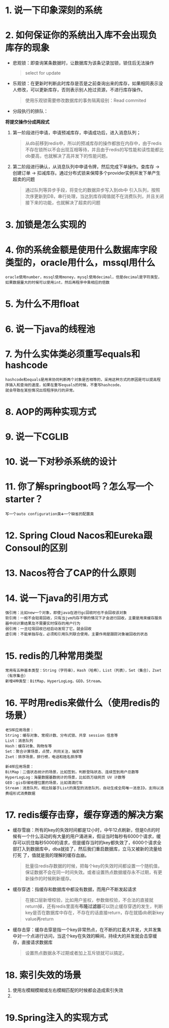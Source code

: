 # 1. 说一下印象深刻的系统



# 2. 如何保证你的系统出入库不会出现负库存的现象

+ 悲观锁：即查询某条数据时，让数据库为该条记录加锁，锁住后无法操作

  > select for update

+ 乐观锁：在更新时判断此时库存是否是之前查询出来的库存，如果相同表示没人修改，可以更新库存，否则表示别人抢过资源，不进行库存操作。

  > 使用乐观锁需要修改数据库的事务隔离级别：Read commited

+ 分段执行的排队：

**将提交操作分成两段式** 

 1. 第一阶段进行申请，申请预减库存，申请成功后，进入消息队列；

    > 从db前移到redis中，所以的预减库存的操作都放在内存中，由于redis不存在锁所以不会出现互相等待，并且由于redis的写性能和读性能都比db要高，也就解决了高并发下的性能问题。

 2. 第二阶段进行确认，从消息队列中申请令牌，然后完成下单操作。查库存 ->  创建订单 -> 扣减库存。通过分布式锁来保障多个provider实例并发下单产生超卖的问题

    > 通过队列等异步手段，将变化的数据异步写入到db中
    > 引入队列，按照次序更新到DB，串行处理，当达到库存阈值就不在消费队列，并且关闭接下来的功能，也就解决了超卖的问题

# 3. 加锁是怎么实现的
# 4. 你的系统金额是使用什么数据库字段类型的，oracle用什么，mssql用什么

    oracle使用number，mssql使用money，mysql使用decimal，但是decimal是字符类型，如果数据量大的时候可以使用int，然后再程序中乘相应的倍数

# 5. 为什么不用float

# 6. 说一下java的线程池
# 7. 为什么实体类必须重写equals和hashcode

    hashcode和equals是用来协同判断两个对象是否相等的，采用这种方式的原因是可以提高程序插入和查询的速度，如果在重写equals的时候，不重写hashcode，
    就会导致在某些情况出现程序执行的异常。

# 8. AOP的两种实现方式
# 9. 说一下CGLIB
# 10. 说一下对秒杀系统的设计
# 11. 你了解springboot吗？怎么写一个starter？

    写一个auto configuration类➕一个缺省的配置类

# 12. Spring Cloud Nacos和Eureka跟Consoul的区别
# 13. Nacos符合了CAP的什么原则
# 14. 说一下java的引用方式

    强引用：比如new一个对象，即使java在进行gc回收时也不会回收该对象
    软引用：一般不会轻易回收，只有当jvm内存不够的情况下才会进行回收，主要是用来缓存服务器中间计算结果及不需要实时保存的用户行为
    弱引用：一旦垃圾回收已经启动发现了它，就会回收
    虚引用：不能单独存在，必须和引用队列联合使用，主要作用是跟踪对象被回收的状态

# 15. redis的几种常用类型

    常用有五种基本类型：String（字符串），Hash（哈希），List（列表），Set（集合），Zset（有序集合）
    新增4种类型：BitMap，HyperLogLog，GEO，Stream。

# 16. 平时用redis来做什么（使用redis的场景）

    老5样应用场景：
    String：缓存对象、常规计数、分布式锁、共享 session 信息等
    List：消息队列
    Hash：缓存对象、购物车等
    Set：聚合计算场景，点赞，共同关注，抽奖等
    Zset：排序场景，排行榜，电话和姓名排序等

    新4样应用场景：
    BitMap：二值状态统计的场景，比如签到，判断登陆状态、连续签到用户总数等
    HyperLogLog：海量数据基数统计的场景，比如百万级网页 UV 计数等
    GEO：gis存储地理位置的场景，比如滴滴打车
    Stream：消息队列，相比较基于List的类型的消息队列，自动生成全局唯一消息ID，支持以消费组形式消费数据

# 17. redis缓存击穿，缓存穿透的解决方案

+ 缓存雪崩：所有的key的失效时间都是12小时，中午12点刷新，但是0点的时候有一个什么活动的有大量的用户涌进来，假设当时每秒有6000个请求，缓存可以抗住每秒5000的请求，但是缓存当时的key都失效了，6000个请求全部打入到数据库中，dba就挂了，然后我们重启数据库，立马又被新的流量给打死 了，值就是我的理解的缓存血崩。

  > 批量往redis存数据的时候，把每个key的失效时间都设置一个随机值，保证数据不会在同一时间失效。或者设置热点数据缓存永不过期，有更新操作的时候刷新缓存。

+ 缓存穿透：指缓存和数据库中都没有数据，而用户不断发起请求

  > 在接口层新增校验，比如用户鉴权，参数做校验，不合法的直接就return掉，还有redis里面有**布隆过滤器**可以防止缓存穿透的发生，判断key是否在数据库中存在，不存在的话直接return，存在就插db刷新key value再return

+ 缓存击穿：缓存击穿是指一个key非常热点，在不断的扛着大并发，大并发集中对一个点进行访问，当这个key在失效的瞬间，持续大的并发就会击穿缓存，直接请求数据库

  > 设置热点数据永不过期或者加上互斥锁就可以搞定。

# 18. 索引失效的场景
1. 使用左模糊模糊或左右模糊匹配的时候都会造成索引失效
2. 

# 19.Spring注入的实现方式

